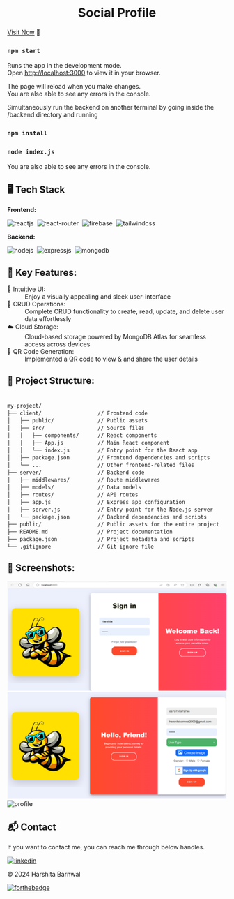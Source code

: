 <h1 align="center">Social Profile</h1>


[Visit Now](https://example.com/) 🚀
### `npm start`

Runs the app in the development mode.\
Open [http://localhost:3000](http://localhost:3000) to view it in your browser.

The page will reload when you make changes.\
You are also able to see any errors in the console.

Simultaneously run the backend on another terminal by going inside the /backend directory and running
### `npm install`
### `node index.js`
You are also able to see any errors in the console.

## 🖥️ Tech Stack
**Frontend:**

![reactjs](https://img.shields.io/badge/React-20232A?style=for-the-badge&logo=react&logoColor=61DAFB)&nbsp;
![react-router](https://img.shields.io/badge/React_Router-CA4245?style=for-the-badge&logo=react-router&logoColor=white)&nbsp;
![firebase](https://img.shields.io/badge/Firebase-FF7139?style=for-the-badge&logo=Firebase&logoColor=white)&nbsp;
![tailwindcss](https://img.shields.io/badge/Tailwind_CSS-38B2AC?style=for-the-badge&logo=tailwind-css&logoColor=white)&nbsp;

**Backend:**

![nodejs](https://img.shields.io/badge/Node.js-43853D?style=for-the-badge&logo=node.js&logoColor=white)&nbsp;
![expressjs](https://img.shields.io/badge/Express.js-F7DF1E?style=for-the-badge&logo=express&logoColor=black)&nbsp;
![mongodb](https://img.shields.io/badge/MongoDB-%234ea94b.svg?style=for-the-badge&logo=mongodb&logoColor=white)&nbsp;



## 📌 Key Features:
<dl>
<dt>🎨 Intuitive UI: </dt><dd> Enjoy a visually appealing and sleek user-interface</dd>

<dt>🔄 CRUD Operations: </dt><dd> Complete CRUD functionality to create, read, update, and delete user data effortlessly</dd>

<dt>☁️ Cloud Storage: </dt><dd> Cloud-based storage powered by MongoDB Atlas for seamless access across devices</dd>

<dt>🧾 QR Code Generation: </dt>
<dd> Implemented a QR code to view & and share the user details</dd>

</dl>

## 📌 Project Structure:

<code>
my-project/
├── client/                  // Frontend code
│   ├── public/              // Public assets
│   ├── src/                 // Source files
│   │   ├── components/      // React components
│   │   ├── App.js           // Main React component
│   │   └── index.js         // Entry point for the React app
│   ├── package.json         // Frontend dependencies and scripts
│   └── ...                  // Other frontend-related files
├── server/                  // Backend code
│   ├── middlewares/         // Route middlewares
│   ├── models/              // Data models
│   ├── routes/              // API routes
│   ├── app.js               // Express app configuration
│   ├── server.js            // Entry point for the Node.js server
│   └── package.json         // Backend dependencies and scripts
├── public/                  // Public assets for the entire project
├── README.md                // Project documentation
├── package.json             // Project metadata and scripts
└── .gitignore               // Git ignore file
</code>


## 📌 Screenshots:
![login](/img/sign.png)
![signup](/img/signup.png)
![profile](/img/home.png)


<h2>📬 Contact</h2>

If you want to contact me, you can reach me through below handles.

[![linkedin](https://img.shields.io/badge/LinkedIn-0077B5?style=for-the-badge&logo=linkedin&logoColor=white)](https://www.linkedin.com/in/harshita-barnwal-17a732234/)

© 2024 Harshita Barnwal

[![forthebadge](https://forthebadge.com/images/badges/built-with-love.svg)](https://forthebadge.com)


